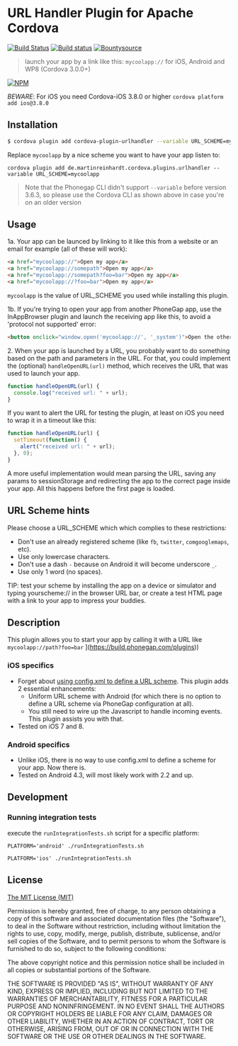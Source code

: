 # URL Handler Plugin for Apache Cordova

[![Build Status](https://travis-ci.org/hypery2k/cordova-urlhandler-plugin.svg?branch=master)](https://travis-ci.org/hypery2k/cordova-urlhandler-plugin)  [![Build status](https://ci.appveyor.com/api/projects/status/2cu0u7g2mbglji2c?svg=true)](https://ci.appveyor.com/project/hypery2k/cordova-urlhandler-plugin)
 [![Bountysource](https://www.bountysource.com/badge/tracker?tracker_id=12837874)](https://www.bountysource.com/trackers/12837874-hypery2k-cordova-urlhandler-plugin?utm_source=12837874&utm_medium=shield&utm_campaign=TRACKER_BADGE)

> launch your app by a link like this: `mycoolapp://` for iOS, Android and WP8 (Cordova 3.0.0+)

[![NPM](https://nodei.co/npm/cordova-plugin-urlhandler.png)](https://nodei.co/npm/cordova-plugin-urlhandler/)

*BEWARE*: For iOS you need Cordova-iOS 3.8.0 or higher `cordova platform add ios@3.8.0`

## Installation

```bash
$ cordova plugin add cordova-plugin-urlhandler --variable URL_SCHEME=mycoolapp
```

Replace `mycoolapp` by a nice scheme you want to have your app listen to:

```
cordova plugin add de.martinreinhardt.cordova.plugins.urlhandler --variable URL_SCHEME=mycoolapp
```
> Note that the Phonegap CLI didn't support `--variable` before version 3.6.3, so please use the Cordova CLI as shown above in case you're on an older version


## Usage

1a\. Your app can be launced by linking to it like this from a website or an email for example (all of these will work):
```html
<a href="mycoolapp://">Open my app</a>
<a href="mycoolapp://somepath">Open my app</a>
<a href="mycoolapp://somepath?foo=bar">Open my app</a>
<a href="mycoolapp://?foo=bar">Open my app</a>
```

`mycoolapp` is the value of URL_SCHEME you used while installing this plugin.

1b\. If you're trying to open your app from another PhoneGap app, use the InAppBrowser plugin and launch the receiving app like this, to avoid a 'protocol not supported' error:
```html
<button onclick="window.open('mycoolapp://', '_system')">Open the other app</button>
```

2\. When your app is launched by a URL, you probably want to do something based on the path and parameters in the URL. For that, you could implement the (optional) `handleOpenURL(url)` method, which receives the URL that was used to launch your app.
```javascript
function handleOpenURL(url) {
  console.log("received url: " + url);
}
```

If you want to alert the URL for testing the plugin, at least on iOS you need to wrap it in a timeout like this:
```javascript
function handleOpenURL(url) {
  setTimeout(function() {
    alert("received url: " + url);
  }, 0);
}
```
A more useful implementation would mean parsing the URL, saving any params to sessionStorage and redirecting the app to the correct page inside your app.
All this happens before the first page is loaded.

## URL Scheme hints
Please choose a URL_SCHEME which which complies to these restrictions:
- Don't use an already registered scheme (like `fb`, `twitter`, `comgooglemaps`, etc).
- Use only lowercase characters.
- Don't use a dash `-` because on Android it will become underscore `_`.
- Use only 1 word (no spaces).

TIP: test your scheme by installing the app on a device or simulator and typing yourscheme:// in the browser URL bar, or create a test HTML page with a link to your app to impress your buddies.

## Description

This plugin allows you to start your app by calling it with a URL like `mycoolapp://path?foo=bar`
](https://build.phonegap.com/plugins))

### iOS specifics
* Forget about [using config.xml to define a URL scheme](https://build.phonegap.com/docs/config-xml#url_schemes). This plugin adds 2 essential enhancements:
  - Uniform URL scheme with Android (for which there is no option to define a URL scheme via PhoneGap configuration at all).
  - You still need to wire up the Javascript to handle incoming events. This plugin assists you with that.
* Tested on iOS 7 and 8.

### Android specifics
* Unlike iOS, there is no way to use config.xml to define a scheme for your app. Now there is.
* Tested on Android 4.3, will most likely work with 2.2 and up.

## Development

### Running integration tests

execute the `runIntegrationTests.sh` script for a specific platform:

```
PLATFORM='android' ./runIntegrationTests.sh
```

```
PLATFORM='ios' ./runIntegrationTests.sh
```


## License

[The MIT License (MIT)](http://www.opensource.org/licenses/mit-license.html)

Permission is hereby granted, free of charge, to any person obtaining a copy
of this software and associated documentation files (the "Software"), to deal
in the Software without restriction, including without limitation the rights
to use, copy, modify, merge, publish, distribute, sublicense, and/or sell
copies of the Software, and to permit persons to whom the Software is
furnished to do so, subject to the following conditions:

The above copyright notice and this permission notice shall be included in
all copies or substantial portions of the Software.

THE SOFTWARE IS PROVIDED "AS IS", WITHOUT WARRANTY OF ANY KIND, EXPRESS OR
IMPLIED, INCLUDING BUT NOT LIMITED TO THE WARRANTIES OF MERCHANTABILITY,
FITNESS FOR A PARTICULAR PURPOSE AND NONINFRINGEMENT. IN NO EVENT SHALL THE
AUTHORS OR COPYRIGHT HOLDERS BE LIABLE FOR ANY CLAIM, DAMAGES OR OTHER
LIABILITY, WHETHER IN AN ACTION OF CONTRACT, TORT OR OTHERWISE, ARISING FROM,
OUT OF OR IN CONNECTION WITH THE SOFTWARE OR THE USE OR OTHER DEALINGS IN
THE SOFTWARE.
